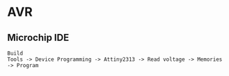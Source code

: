 # AVR

## Microchip IDE 
    Build
    Tools -> Device Programming -> Attiny2313 -> Read voltage -> Memories -> Program